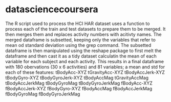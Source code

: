 datasciencecoursera
===================

The R script used to process the HCI HAR dataset uses a function to process each of the train and test datasets to prepare them to be merged. It then merges them and replaces activity numbers with acitivty names. The merged dataframe is subsetted, keeping only the variables that refer to mean od standard deviation using the grep command. The subsetted dataframe is then manipulated using the reshape package to first melt the dataframe and then cast it as a tidy dataset calculatin the mean of each variable for each subject and each activity. This results in a final dataframe with 180 obervations (30 x 6 activities) and 81 variables; a mean and std for each of these features:
tBodyAcc-XYZ
tGravityAcc-XYZ
tBodyAccJerk-XYZ
tBodyGyro-XYZ
tBodyGyroJerk-XYZ
tBodyAccMag
tGravityAccMag
tBodyAccJerkMag
tBodyGyroMag
tBodyGyroJerkMag
fBodyAcc-XYZ
fBodyAccJerk-XYZ
fBodyGyro-XYZ
fBodyAccMag
fBodyAccJerkMag
fBodyGyroMag
fBodyGyroJerkMag

